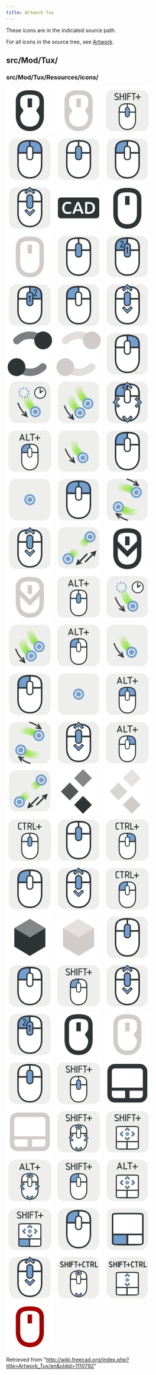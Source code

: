 ```yaml
---
title: Artwork Tux
---
```


These icons are in the indicated source path.

For all icons in the source tree, see [Artwork](/Artwork "Artwork").

## src/Mod/Tux/

### src/Mod/Tux/Resources/icons/

![](/src/assets/images/NavigationBlender_dark.svg)
![](/src/assets/images/NavigationBlender_light.svg)
![](/src/assets/images/NavigationBlender_Pan.svg)
![](/src/assets/images/NavigationBlender_PanAlt.svg)
![](/src/assets/images/NavigationBlender_Rotate.svg)
![](/src/assets/images/NavigationBlender_Select.svg)
![](/src/assets/images/NavigationBlender_Zoom.svg)
![](/src/assets/images/NavigationCADAlt.svg)
![](/src/assets/images/NavigationCAD_dark.svg)
![](/src/assets/images/NavigationCAD_light.svg)
![](/src/assets/images/NavigationCAD_Pan.svg)
![](/src/assets/images/NavigationCAD_Rotate.svg)
![](/src/assets/images/NavigationCAD_RotateAlt.svg)
![](/src/assets/images/NavigationCAD_Select.svg)
![](/src/assets/images/NavigationCAD_Zoom.svg)
![](/src/assets/images/NavigationGesture_dark.svg)
![](/src/assets/images/NavigationGesture_light.svg)
![](/src/assets/images/NavigationGesture_Pan.svg)
![](/src/assets/images/NavigationGesture_PanTouch.svg)
![](/src/assets/images/NavigationGesture_PanTouchAlt.svg)
![](/src/assets/images/NavigationGesture_Rotate.svg)
![](/src/assets/images/NavigationGesture_RotateAlt.svg)
![](/src/assets/images/NavigationGesture_RotateTouch.svg)
![](/src/assets/images/NavigationGesture_Select.svg)
![](/src/assets/images/NavigationGesture_SelectTouch.svg)
![](/src/assets/images/NavigationGesture_Tilt.svg)
![](/src/assets/images/NavigationGesture_TiltTouch.svg)
![](/src/assets/images/NavigationGesture_Zoom.svg)
![](/src/assets/images/NavigationGesture_ZoomTouch.svg)
![](/src/assets/images/NavigationMayaGesture_dark.svg)
![](/src/assets/images/NavigationMayaGesture_light.svg)
![](/src/assets/images/NavigationMayaGesture_Pan.svg)
![](/src/assets/images/NavigationMayaGesture_PanTouch.svg)
![](/src/assets/images/NavigationMayaGesture_PanTouchAlt.svg)
![](/src/assets/images/NavigationMayaGesture_Rotate.svg)
![](/src/assets/images/NavigationMayaGesture_RotateTouch.svg)
![](/src/assets/images/NavigationMayaGesture_Select.svg)
![](/src/assets/images/NavigationMayaGesture_SelectTouch.svg)
![](/src/assets/images/NavigationMayaGesture_Tilt.svg)
![](/src/assets/images/NavigationMayaGesture_TiltTouch.svg)
![](/src/assets/images/NavigationMayaGesture_Zoom.svg)
![](/src/assets/images/NavigationMayaGesture_ZoomAlt.svg)
![](/src/assets/images/NavigationMayaGesture_ZoomTouch.svg)
![](/src/assets/images/NavigationOpenCascade_dark.svg)
![](/src/assets/images/NavigationOpenCascade_light.svg)
![](/src/assets/images/NavigationOpenCascade_Pan.svg)
![](/src/assets/images/NavigationOpenCascade_PanAlt.svg)
![](/src/assets/images/NavigationOpenCascade_Rotate.svg)
![](/src/assets/images/NavigationOpenCascade_Select.svg)
![](/src/assets/images/NavigationOpenCascade_Zoom.svg)
![](/src/assets/images/NavigationOpenCascade_ZoomAlt.svg)
![](/src/assets/images/NavigationOpenInventor_dark.svg)
![](/src/assets/images/NavigationOpenInventor_light.svg)
![](/src/assets/images/NavigationOpenInventor_Pan.svg)
![](/src/assets/images/NavigationOpenInventor_Rotate.svg)
![](/src/assets/images/NavigationOpenInventor_Select.svg)
![](/src/assets/images/NavigationOpenInventor_Zoom.svg)
![](/src/assets/images/NavigationOpenInventor_ZoomAlt.svg)
![](/src/assets/images/NavigationRevit_dark.svg)
![](/src/assets/images/NavigationRevit_light.svg)
![](/src/assets/images/NavigationRevit_Pan.svg)
![](/src/assets/images/NavigationRevit_Rotate.svg)
![](/src/assets/images/NavigationTouchpad_dark.svg)
![](/src/assets/images/NavigationTouchpad_light.svg)
![](/src/assets/images/NavigationTouchpad_Pan.svg)
![](/src/assets/images/NavigationTouchpad_PanTouch.svg)
![](/src/assets/images/NavigationTouchpad_Rotate.svg)
![](/src/assets/images/NavigationTouchpad_RotateAlt.svg)
![](/src/assets/images/NavigationTouchpad_RotateTouch.svg)
![](/src/assets/images/NavigationTouchpad_RotateTouchAlt.svg)
![](/src/assets/images/NavigationTouchpad_Select.svg)
![](/src/assets/images/NavigationTouchpad_SelectTouch.svg)
![](/src/assets/images/NavigationTouchpad_Zoom.svg)
![](/src/assets/images/NavigationTouchpad_ZoomAlt.svg)
![](/src/assets/images/NavigationTouchpad_ZoomTouch.svg)
![](/src/assets/images/NavigationUndefined.svg)

Retrieved from "<http://wiki.freecad.org/index.php?title=Artwork_Tux/en&oldid=1110792>"
